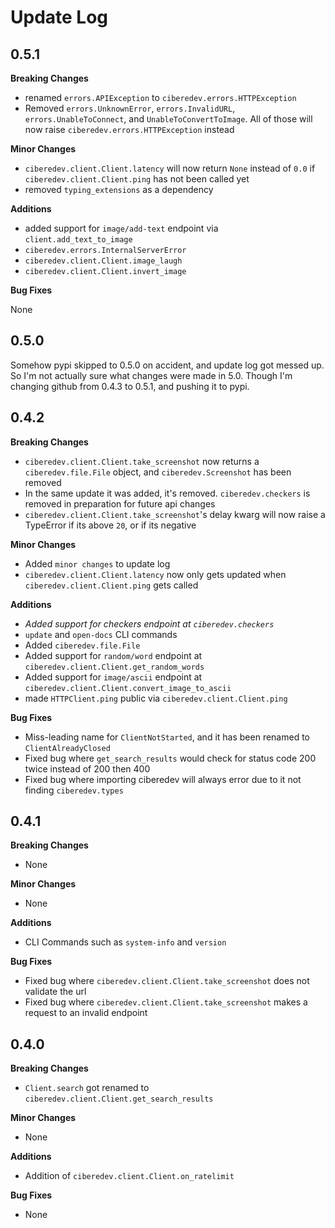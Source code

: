 # Update Log

## 0.5.1

**Breaking Changes**

- renamed `errors.APIException` to `ciberedev.errors.HTTPException`
- Removed `errors.UnknownError`, `errors.InvalidURL`, `errors.UnableToConnect`, and `UnableToConvertToImage`. All of those will now raise `ciberedev.errors.HTTPException` instead

**Minor Changes**

- `ciberedev.client.Client.latency` will now return `None` instead of `0.0` if `ciberedev.client.Client.ping` has not been called yet
- removed `typing_extensions` as a dependency

**Additions**

- added support for `image/add-text` endpoint via `client.add_text_to_image`
- `ciberedev.errors.InternalServerError`
- `ciberedev.client.Client.image_laugh`
- `ciberedev.client.Client.invert_image`

**Bug Fixes**

None

## 0.5.0

Somehow pypi skipped to 0.5.0 on accident, and update log got messed up. So I'm not actually sure what changes were made in 5.0. Though I'm changing github from 0.4.3 to 0.5.1, and pushing it to pypi.

## 0.4.2

**Breaking Changes**

- `ciberedev.client.Client.take_screenshot` now returns a `ciberedev.file.File` object, and `ciberedev.Screenshot` has been removed
- In the same update it was added, it's removed. `ciberedev.checkers` is removed in preparation for future api changes
- `ciberedev.client.Client.take_screenshot`'s delay kwarg will now raise a TypeError if its above `20`, or if its negative

**Minor Changes**

- Added `minor changes` to update log
- `ciberedev.client.Client.latency` now only gets updated when `ciberedev.client.Client.ping` gets called

**Additions**

- _Added support for checkers endpoint at `ciberedev.checkers`_
- `update` and `open-docs` CLI commands
- Added `ciberedev.file.File`
- Added support for `random/word` endpoint at `ciberedev.client.Client.get_random_words`
- Added support for `image/ascii` endpoint at `ciberedev.client.Client.convert_image_to_ascii`
- made `HTTPClient.ping` public via `ciberedev.client.Client.ping`

**Bug Fixes**

- Miss-leading name for `ClientNotStarted`, and it has been renamed to `ClientAlreadyClosed`
- Fixed bug where `get_search_results` would check for status code 200 twice instead of 200 then 400
- Fixed bug where importing ciberedev will always error due to it not finding `ciberedev.types`

## 0.4.1

**Breaking Changes**

- None

**Minor Changes**

- None

**Additions**

- CLI Commands such as `system-info` and `version`

**Bug Fixes**

- Fixed bug where `ciberedev.client.Client.take_screenshot` does not validate the url
- Fixed bug where `ciberedev.client.Client.take_screenshot` makes a request to an invalid endpoint

## 0.4.0

**Breaking Changes**

- `Client.search` got renamed to `ciberedev.client.Client.get_search_results`

**Minor Changes**

- None

**Additions**

- Addition of `ciberedev.client.Client.on_ratelimit`

**Bug Fixes**

- None

